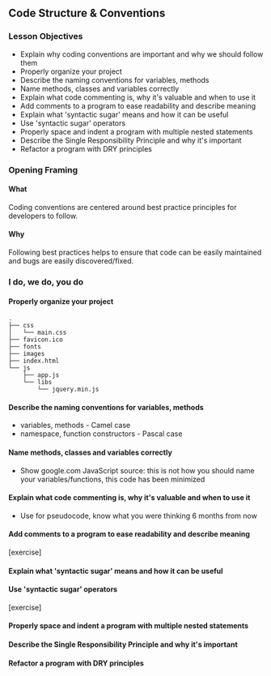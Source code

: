 ## Code Structure & Conventions

### Lesson Objectives

* Explain why coding conventions are important and why we should follow them
* Properly organize your project
* Describe the naming conventions for variables, methods
* Name methods, classes and variables correctly
* Explain what code commenting is, why it's valuable and when to use it
* Add comments to a program to ease readability and describe meaning
* Explain what 'syntactic sugar' means and how it can be useful
* Use 'syntactic sugar' operators
* Properly space and indent a program with multiple nested statements
* Describe the Single Responsibility Principle and why it's important
* Refactor a program with DRY principles

### Opening Framing
#### What

Coding conventions are centered around best practice principles for developers to follow.

#### Why

Following best practices helps to ensure that code can be easily maintained and bugs are easily discovered/fixed.

### I do, we do, you do

#### Properly organize your project

```
.
├── css
│   └── main.css
├── favicon.ico
├── fonts
├── images
├── index.html
└── js
    ├── app.js
    └── libs
        └── jquery.min.js
```

#### Describe the naming conventions for variables, methods

* variables, methods - Camel case 
* namespace, function constructors - Pascal case

#### Name methods, classes and variables correctly

- Show google.com JavaScript source: this is not how you should name your variables/functions, this code has been minimized 

#### Explain what code commenting is, why it's valuable and when to use it

- Use for pseudocode, know what you were thinking 6 months from now

#### Add comments to a program to ease readability and describe meaning

[exercise]

#### Explain what 'syntactic sugar' means and how it can be useful



#### Use 'syntactic sugar' operators

[exercise]

#### Properly space and indent a program with multiple nested statements


#### Describe the Single Responsibility Principle and why it's important


#### Refactor a program with DRY principles





